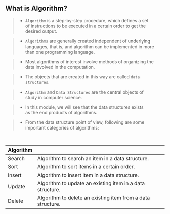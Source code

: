 ## What is Algorithm?

> - `Algorithm` is a step-by-step procedure, which defines a set <br />
    of instructions to be executed in a certain order to get the <br />
    desired output.


> - `Algorithms` are generally created independent of underlying <br />
    languages, that is, and algorithm can be implemented in more <br />
    than one programming language.

> - Most algorithms of interest involve methods of organizing the <br />
    data involved in the computation.

> - The objects that are created in this way are called `data structures`.

> - `Algorithm` and `Data Structures` are the central objects of <br />
    study in computer science.

> - In this module, we will see that the data structures exists <br />
    as the end products of algorithms.

> - From the data structure point of view, following are some <br />
    important categories of algorithms:

<br />

| Algorithm |   |
| --------- | - |
| Search | Algorithm to search an item in a data structure. |
| Sort | Algorithm to sort items in a certain order. |
| Insert | Algorithm to insert item in a data structure. |
| Update | Algorithm to update an existing item in a data structure. |
| Delete | Algorithm to delete an existing item from a data structure. |
